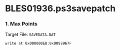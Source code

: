 # BLES01936.ps3savepatch

### 1. Max Points

Target File: `SAVEDATA.DAT`

```
write at 0x000000E8:0x0098967F
```

